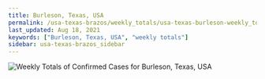 ```yaml
---
title: Burleson, Texas, USA
permalink: /usa-texas-brazos/weekly_totals/usa-texas-burleson-weekly_totals.html
last_updated: Aug 18, 2021
keywords: ["Burleson, Texas, USA", "weekly totals"]
sidebar: usa-texas-brazos_sidebar
---
```


![Weekly Totals of Confirmed Cases for Burleson, Texas, USA](/covid_tracker/images/graphs/usa-texas-burleson-weekly_totals_graph.png)
